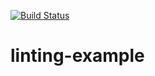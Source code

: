 [![Build Status](https://travis-ci.org/klugjo/hexo-autolinker.svg?branch=main)](https://travis-ci.org/klugjo/hexo-autolinker)

# linting-example
